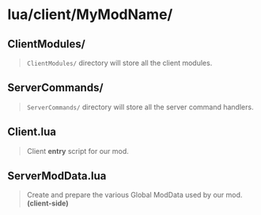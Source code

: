 # lua/client/MyModName/

## ClientModules/

> `ClientModules/` directory will store all the client modules.

## ServerCommands/

> `ServerCommands/` directory will store all the server command handlers.

## Client.lua

> Client **entry** script for our mod. 

## ServerModData.lua

> Create and prepare the various Global ModData used by our mod. **(client-side)**
